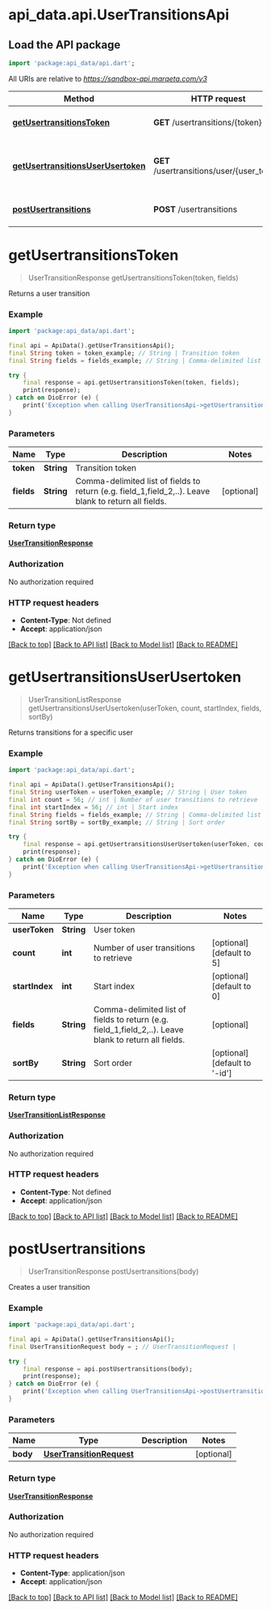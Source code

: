 # api_data.api.UserTransitionsApi

## Load the API package
```dart
import 'package:api_data/api.dart';
```

All URIs are relative to *https://sandbox-api.marqeta.com/v3*

Method | HTTP request | Description
------------- | ------------- | -------------
[**getUsertransitionsToken**](UserTransitionsApi.md#getusertransitionstoken) | **GET** /usertransitions/{token} | Returns a user transition
[**getUsertransitionsUserUsertoken**](UserTransitionsApi.md#getusertransitionsuserusertoken) | **GET** /usertransitions/user/{user_token} | Returns transitions for a specific user
[**postUsertransitions**](UserTransitionsApi.md#postusertransitions) | **POST** /usertransitions | Creates a user transition


# **getUsertransitionsToken**
> UserTransitionResponse getUsertransitionsToken(token, fields)

Returns a user transition

### Example
```dart
import 'package:api_data/api.dart';

final api = ApiData().getUserTransitionsApi();
final String token = token_example; // String | Transition token
final String fields = fields_example; // String | Comma-delimited list of fields to return (e.g. field_1,field_2,..). Leave blank to return all fields.

try {
    final response = api.getUsertransitionsToken(token, fields);
    print(response);
} catch on DioError (e) {
    print('Exception when calling UserTransitionsApi->getUsertransitionsToken: $e\n');
}
```

### Parameters

Name | Type | Description  | Notes
------------- | ------------- | ------------- | -------------
 **token** | **String**| Transition token | 
 **fields** | **String**| Comma-delimited list of fields to return (e.g. field_1,field_2,..). Leave blank to return all fields. | [optional] 

### Return type

[**UserTransitionResponse**](UserTransitionResponse.md)

### Authorization

No authorization required

### HTTP request headers

 - **Content-Type**: Not defined
 - **Accept**: application/json

[[Back to top]](#) [[Back to API list]](../README.md#documentation-for-api-endpoints) [[Back to Model list]](../README.md#documentation-for-models) [[Back to README]](../README.md)

# **getUsertransitionsUserUsertoken**
> UserTransitionListResponse getUsertransitionsUserUsertoken(userToken, count, startIndex, fields, sortBy)

Returns transitions for a specific user

### Example
```dart
import 'package:api_data/api.dart';

final api = ApiData().getUserTransitionsApi();
final String userToken = userToken_example; // String | User token
final int count = 56; // int | Number of user transitions to retrieve
final int startIndex = 56; // int | Start index
final String fields = fields_example; // String | Comma-delimited list of fields to return (e.g. field_1,field_2,..). Leave blank to return all fields.
final String sortBy = sortBy_example; // String | Sort order

try {
    final response = api.getUsertransitionsUserUsertoken(userToken, count, startIndex, fields, sortBy);
    print(response);
} catch on DioError (e) {
    print('Exception when calling UserTransitionsApi->getUsertransitionsUserUsertoken: $e\n');
}
```

### Parameters

Name | Type | Description  | Notes
------------- | ------------- | ------------- | -------------
 **userToken** | **String**| User token | 
 **count** | **int**| Number of user transitions to retrieve | [optional] [default to 5]
 **startIndex** | **int**| Start index | [optional] [default to 0]
 **fields** | **String**| Comma-delimited list of fields to return (e.g. field_1,field_2,..). Leave blank to return all fields. | [optional] 
 **sortBy** | **String**| Sort order | [optional] [default to '-id']

### Return type

[**UserTransitionListResponse**](UserTransitionListResponse.md)

### Authorization

No authorization required

### HTTP request headers

 - **Content-Type**: Not defined
 - **Accept**: application/json

[[Back to top]](#) [[Back to API list]](../README.md#documentation-for-api-endpoints) [[Back to Model list]](../README.md#documentation-for-models) [[Back to README]](../README.md)

# **postUsertransitions**
> UserTransitionResponse postUsertransitions(body)

Creates a user transition

### Example
```dart
import 'package:api_data/api.dart';

final api = ApiData().getUserTransitionsApi();
final UserTransitionRequest body = ; // UserTransitionRequest | 

try {
    final response = api.postUsertransitions(body);
    print(response);
} catch on DioError (e) {
    print('Exception when calling UserTransitionsApi->postUsertransitions: $e\n');
}
```

### Parameters

Name | Type | Description  | Notes
------------- | ------------- | ------------- | -------------
 **body** | [**UserTransitionRequest**](UserTransitionRequest.md)|  | [optional] 

### Return type

[**UserTransitionResponse**](UserTransitionResponse.md)

### Authorization

No authorization required

### HTTP request headers

 - **Content-Type**: application/json
 - **Accept**: application/json

[[Back to top]](#) [[Back to API list]](../README.md#documentation-for-api-endpoints) [[Back to Model list]](../README.md#documentation-for-models) [[Back to README]](../README.md)

